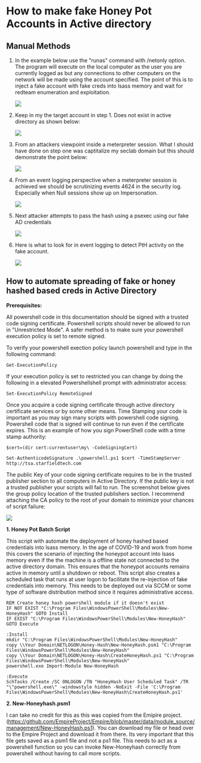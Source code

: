 # How to make fake Honey Pot Accounts in Active directory

## Manual Methods

1. In the example below use the "runas" command with /netonly option. The program will execute on the local computer as the user you are currently logged as but any connections to other computers on the network will be made using the account specified. The point of this is to inject a fake account with fake creds into lsass memory and wait for redteam enumeration and exploitation.

     ![](https://github.com/rootsecdev/Microsoft-Blue-Forest/blob/master/Honeypots/Screenshots/HoneyTokens1.JPG)

2. Keep in my the target account in step 1. Does not exist in active directory as shown below:

    ![](https://github.com/rootsecdev/Microsoft-Blue-Forest/blob/master/Honeypots/Screenshots/HoneyTokens2.JPG)
    
3. From an attackers viewpoint inside a meterpreter session. What I should have done on step one was captitalize my seclab domain but this should demonstrate the point below:

   ![](https://github.com/rootsecdev/Microsoft-Blue-Forest/blob/master/Honeypots/Screenshots/HoneyTokens3.JPG)
   
4. From an event logging perspective when a meterpreter session is achieved we should be scrutinizing events 4624 in the security log. Especially when Null sessions show up on Impersonation. 
 
   ![](https://github.com/rootsecdev/Microsoft-Blue-Forest/blob/master/Honeypots/Screenshots/HoneyTokens4.JPG)
  
5. Next attacker attempts to pass the hash using a psexec using our fake AD credentials

   ![](https://github.com/rootsecdev/Microsoft-Blue-Forest/blob/master/Honeypots/Screenshots/HoneyTokens5.JPG)
  
6. Here is what to look for in event logging to detect PtH activity on the fake account.

   ![](https://github.com/rootsecdev/Microsoft-Blue-Forest/blob/master/Honeypots/Screenshots/HoneyTokens6.JPG)
   
## How to automate spreading of fake or honey hashed based creds in Active Directory

**Prerequisites:**

All powershell code in this documentation should be signed with a trusted code signing certificate. Powershell scripts should never be allowed to run in "Unrestricted Mode". A safer method is to make sure your powershell execution policy is set to remote signed. 

To verify your powershell exection policy launch powershell and type in the following command:

```
Get-ExecutionPolicy
```

If your execution policy is set to restricted you can change by doing the following in a elevated Powershellshell prompt with administrator access:

```
Set-ExecutionPolicy RemoteSigned
```

Once you acquire a code signing certificate through active directory certificate services or by some other means. Time Stamping your code is important as you may sign many scripts with powershell code signing. Powershell code that is signed will continue to run even if the certificate expires. This is an example of how you sign PowerShell code with a time stamp authority:

```
$cert=(dir cert:currentuser\my\ -CodeSigningCert)

Set-AuthenticodeSignature .\powershell.ps1 $cert -TimeStampServer http://tsa.starfieldtech.com
```

The public Key of your code signing certificate requires to be in the trusted publisher section to all computers in Active Directory. If the public key is not a trusted publisher your scripts will fail to run. The screenshot below gives the group policy location of the trusted publishers section. I recommend attaching the CA policy to the root of your domain to minimize your chances of script failure:

![](https://github.com/rootsecdev/Microsoft-Blue-Forest/blob/master/Honeypots/Screenshots/CertificateAuthority.PNG)


**1. Honey Pot Batch Script**

This script with automate the deployment of honey hashed based credentials into lsass memory. In the age of COVID-19 and work from home this covers the scenario of injecting the honeypot account into lsass memory even if the the machine is a offline state not connected to the active directory domain. This ensures that the honeypot accounts remains active in memory until a shutdown or reboot. This script also creates a scheduled task that runs at user logon to facilitate the re-injection of fake credentials into memory. This needs to be deployed out via SCCM or some type of software distribution method since it requires administrative access.

```
REM Create honey hash powershell module if it doesn't exist
IF NOT EXIST "C:\Program Files\WindowsPowerShell\Modules\New-HoneyHash" GOTO Install
IF EXIST "C:\Program Files\WindowsPowerShell\Modules\New-HoneyHash" GOTO Execute

:Install
mkdir "C:\Program Files\WindowsPowerShell\Modules\New-HoneyHash"
copy \\Your Domain\NETLOGON\Honey-Hash\New-HoneyHash.psm1 "C:\Program Files\WindowsPowerShell\Modules\New-HoneyHash"
copy \\Your Domain\NETLOGON\Honey-Hash\CreateHoneyHash.ps1 "C:\Program Files\WindowsPowerShell\Modules\New-HoneyHash"
powershell.exe Import-Module New-HoneyHash

:Execute
SchTasks /Create /SC ONLOGON /TN "HoneyHash User Scheduled Task" /TR "\"powershell.exe\" -windowstyle hidden -NoExit -File 'C:\Program Files\WindowsPowerShell\Modules\New-HoneyHash\CreateHoneyHash.ps1'
```

**2. New-Honeyhash.psm1**

I can take no credit for this as this was copied from the Emipire project. (https://github.com/EmpireProject/Empire/blob/master/data/module_source/management/New-HoneyHash.ps1). You can download my file or head over to the Empire Project and download it from there. Its very important that this file gets saved as a psm1 file and not a ps1 file. This needs to act as a powershell function so you can invoke New-Honeyhash correctly from powershell without having to call more scripts. 
